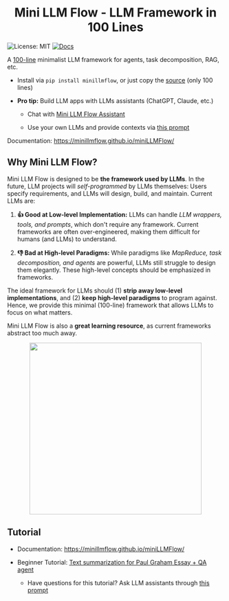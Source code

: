 <h1 align="center">Mini LLM Flow - LLM Framework in 100 Lines</h1>

![License: MIT](https://img.shields.io/badge/License-MIT-yellow.svg)
[![Docs](https://img.shields.io/badge/docs-latest-blue)](https://zachary62.github.io/miniLLMFlow/)

A [100-line](minillmflow/__init__.py) minimalist LLM framework for agents, task decomposition, RAG, etc.

- Install via  ```pip install minillmflow```, or just copy the [source](minillmflow/__init__.py) (only 100 lines)

- **Pro tip:** Build LLM apps with LLMs assistants (ChatGPT, Claude, etc.)

  - Chat with [Mini LLM Flow Assistant](https://chatgpt.com/g/g-677464af36588191b9eba4901946557b-mini-llm-flow-assistant)
 
  - Use your own LLMs and provide contexts via [this prompt](assets/prompt)

Documentation: https://minillmflow.github.io/miniLLMFlow/

## Why Mini LLM Flow?

Mini LLM Flow is designed to be **the framework used by LLMs**. In the future, LLM projects will *self-programmed* by LLMs themselves: Users specify requirements, and LLMs will design, build, and maintain. Current LLMs are:

1. **👍 Good at Low-level Implementation:** LLMs can handle *LLM wrappers, tools, and prompts*, which don't require any framework. Current frameworks are often over-engineered, making them difficult for humans (and LLMs) to understand.

2. **👎 Bad at High-level Paradigms:** While paradigms like *MapReduce, task decomposition, and agents* are powerful, LLMs still struggle to design them elegantly. These high-level concepts should be emphasized in frameworks.

The ideal framework for LLMs should (1) **strip away low-level implementations**, and (2) **keep high-level paradigms** to program against. Hence, we provide this minimal (100-line) framework that allows LLMs to focus on what matters.  

Mini LLM Flow is also a **great learning resource**, as current frameworks abstract too much away.

<div align="center">
  <img src="/assets/minillmflow.jpg" width="400"/>
</div>

## Tutorial

- Documentation: https://minillmflow.github.io/miniLLMFlow/

- Beginner Tutorial: [Text summarization for Paul Graham Essay + QA agent](https://colab.research.google.com/github/zachary62/miniLLMFlow/blob/main/cookbook/demo.ipynb)

    - Have questions for this tutorial? Ask LLM assistants through [this prompt](https://chatgpt.com/share/676f16d2-7064-8000-b9d7-f6874346a6b5)
